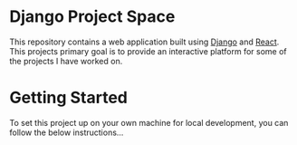 # Django Project Space
This repository contains a web application built using [Django]() and [React](). This projects primary goal is to provide an interactive platform for some of the projects I have worked on.
# Getting Started
To set this project up on your own machine for local development, you can follow the below instructions...